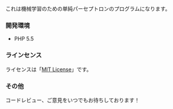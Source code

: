 これは機械学習のための単純パーセプトロンのプログラムになります。
### 開発環境
- PHP 5.5

### ラインセンス
ライセンスは「[MIT License](https://github.com/k-kuwahara/simple_perceptron/blob/master/LICENSE.md)」です。

### その他
コードレビュー、ご意見をいつでもお待ちしております！
